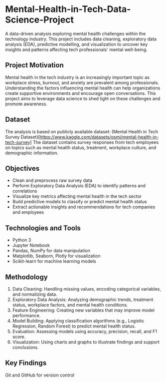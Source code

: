 # Mental-Health-in-Tech-Data-Science-Project
A data-driven analysis exploring mental health challenges within the technology industry. This project includes data cleaning, exploratory data analysis (EDA), predictive modelling, and visualization to uncover key insights and patterns affecting tech professionals' mental well-being.

## Project Motivation
Mental health in the tech industry is an increasingly important topic as workplace stress, burnout, and anxiety are prevalent among professionals. Understanding the factors influencing mental health can help organizations create supportive environments and encourage open conversations. This project aims to leverage data science to shed light on these challenges and promote awareness.

## Dataset
The analysis is based on publicly available dataset:
(Mental Health in Tech Survey Dataset)[https://www.kaggle.com/datasets/osmi/mental-health-in-tech-survey]
The dataset contains survey responses from tech employees on topics such as mental health status, treatment, workplace culture, and demographic information.

## Objectives
- Clean and preprocess raw survey data
- Perform Exploratory Data Analysis (EDA) to identify patterns and correlations
- Visualize key metrics affecting mental health in the tech sector
- Build predictive models to classify or predict mental health status
- Extract actionable insights and recommendations for tech companies and employees

## Technologies and Tools
- Python 3
- Jupyter Notebook
- Pandas, NumPy for data manipulation
- Matplotlib, Seaborn, Plotly for visualization
- Scikit-learn for machine learning models

## Methodology
1. Data Cleaning: Handling missing values, encoding categorical variables, and normalizing data.
2. Exploratory Data Analysis: Analyzing demographic trends, treatment status, workplace factors, and mental health conditions.
3. Feature Engineering: Creating new variables that may improve model performance.
4. Model Building: Applying classification algorithms (e.g., Logistic Regression, Random Forest) to predict mental health status.
5. Evaluation: Assessing models using accuracy, precision, recall, and F1 score.
6. Visualization: Using charts and graphs to illustrate findings and support conclusions.

## Key Findings

Git and GitHub for version control
